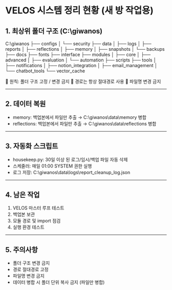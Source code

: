 ﻿# VELOS 시스템 정리 현황 (새 방 작업용)

## 1. 최상위 폴더 구조 (C:\giwanos)
C:\giwanos
├── configs
│   └── security
├── data
│   ├── logs
│   ├── reports
│   ├── reflections
│   ├── memory
│   ├── snapshots
│   └── backups
├── docs
├── fonts
├── interface
├── modules
│   ├── core
│   ├── advanced
│   ├── evaluation
│   └── automation
├── scripts
├── tools
│   ├── notifications
│   ├── notion_integration
│   ├── email_management
│   └── chatbot_tools
└── vector_cache

📌 원칙: 폴더 구조 고정 / 변경 금지
📌 경로는 항상 절대경로 사용
📌 파일명 변경 금지

---

## 2. 데이터 복원
- memory: 백업본에서 파일만 추출 → C:\giwanos\data\memory 병합
- reflections: 백업본에서 파일만 추출 → C:\giwanos\data\reflections 병합

---

## 3. 자동화 스크립트
- housekeep.py: 30일 이상 된 로그/임시/백업 파일 자동 삭제
- 스케줄러: 매일 01:00 SYSTEM 권한 실행
- 로그 저장: C:\giwanos\data\logs\report_cleanup_log.json

---

## 4. 남은 작업
1. VELOS 마스터 루프 테스트
2. 백업본 보관
3. 모듈 경로 및 import 점검
4. 실행 환경 테스트

---

## 5. 주의사항
- 폴더 구조 변경 금지
- 경로 절대경로 고정
- 파일명 변경 금지
- 데이터 병합 시 폴더 단위 복사 금지 (파일만 병합)


